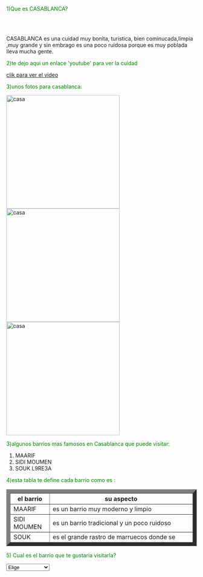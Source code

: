 <title>PAGINA DE AMINE
</title>

<p style='color:green;'>1)Que es CASABLANCA?</p></br></br>
<p>CASABLANCA es una cuidad muy bonita, turistica, bien cominucada,limpia ,muy grande  y sin embrago es una poco ruidosa porque es muy poblada lleva mucha gente.</p>
<p style='color:green;'>2)te dejo aqui un enlace 'youtube' para ver la cuidad</p>
<a href='https://youtu.be/jzdY46nM_2Q?si=Tempi7Fv87YLnjZo'>clik para ver el video</a>
<p style='color:green;'>3)unos fotos para casablanca:</p>
<img src='https://sl.bing.net/1VkNUQznqu' alt='casa' width='300' height='300'>
<img src='C:\Users\amine\Downloads\casablanca.jpg ' alt='casa' width='300 ' height='300 '>
<img src='C:\Users\amine\Downloads\casa city 2.jpeg' alt='casa' width='300' height='300'>

<p style='color:green;'>3)algunos barrios mas famosos en Casablanca que puede visitar:</p>
<ol start='1'>
  <li>MAARIF</li>
  <li>SIDI MOUMEN</li>
  <li>SOUK L9RE3A</li>
</ol> 
<script>
var nombre ;
nombre=prompt('escribe tu nombre ',' ');
</script>
<script>

alert('bienvenido en la pagina de amine');
</script>
<p style='color:green;'>4)esta tabla te define cada barrio como es :</p>

<table border='10px' cellpadding='3' cellspacing='10' width='200' height='150'>
   <tr>
     <th>el barrio</th>
     <th>su aspecto</th>
   </tr> 
   <tr>
      <td>MAARIF</td>
     <td>es un barrio muy moderno y limpio</td>
   </tr>
   <tr>
      <td>SIDI MOUMEN</td>
      <td>es un barrio tradicional y un poco ruidoso</td>
   </tr>
   <tr>
      <td>SOUK L9RE3A</td>
      <td>es el grande rastro de marruecos donde se vende te todo(ropa,mobiles,animales...)
   <tr>   
</table>	

<p style='color:green;'>5) Cual es el barrio que te gustaria visitarla?</p>
<select>
<option value='Elige'>Elige</option>	
<option value='MAARIF'>MAARIF</option>
<option value='SIDI MOUMEN'>SIDI MOUMEN</option>
<option value='SOUK L9RE3A'>SOUK L9RE3A</option>
</select>



 
